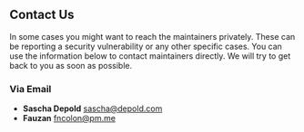 ## Contact Us

In some cases you might want to reach the maintainers privately. These can be reporting a security vulnerability or any other specific cases.
You can use the information below to contact maintainers directly. We will try to get back to you as soon as possible.

### Via Email

- **Sascha Depold** sascha@depold.com
- **Fauzan** fncolon@pm.me
